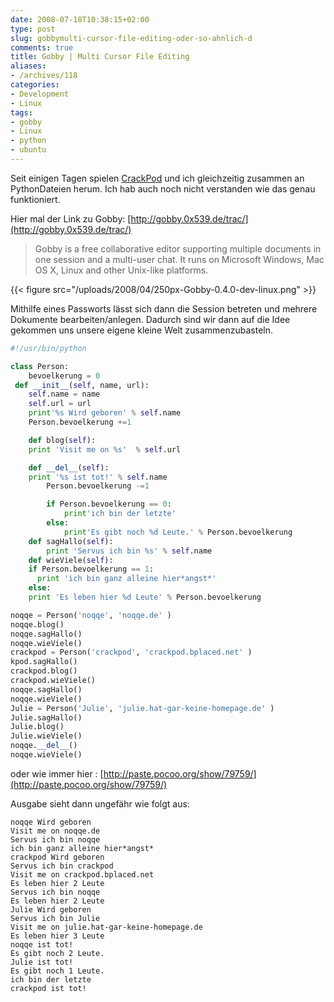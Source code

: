 ```yaml
---
date: 2008-07-18T10:38:15+02:00
type: post
slug: gobbymulti-cursor-file-editing-oder-so-ahnlich-d
comments: true
title: Gobby | Multi Cursor File Editing
aliases:
- /archives/118
categories:
- Development
- Linux
tags:
- gobby
- Linux
- python
- ubuntu
---
```


Seit einigen Tagen spielen [CrackPod](http://crackpod.bplaced.net) und ich gleichzeitig zusammen an PythonDateien herum. Ich hab auch noch nicht verstanden wie das genau funktioniert.

Hier mal der Link zu Gobby: [http://gobby.0x539.de/trac/](http://gobby.0x539.de/trac/)


> Gobby is a free collaborative editor supporting multiple documents in one session and a multi-user chat. It runs on Microsoft Windows, Mac OS X, Linux and other Unix-like platforms.



{{< figure src="/uploads/2008/04/250px-Gobby-0.4.0-dev-linux.png" >}}

Mithilfe eines Passworts lässt sich dann die Session betreten und mehrere Dokumente bearbeiten/anlegen. Dadurch sind wir dann auf die Idee gekommen uns unsere eigene kleine Welt zusammenzubasteln.


``` python
#!/usr/bin/python

class Person:
	bevoelkerung = 0
 def __init__(self, name, url):
 	self.name = name
 	self.url = url
 	print'%s Wird geboren' % self.name
 	Person.bevoelkerung +=1

	def blog(self):
 	print 'Visit me on %s'  % self.url

	def __del__(self):
 	print '%s ist tot!' % self.name
		Person.bevoelkerung -=1

		if Person.bevoelkerung == 0:
			print'ich bin der letzte'
		else:
			print'Es gibt noch %d Leute.' % Person.bevoelkerung
 	def sagHallo(self):
		print 'Servus ich bin %s' % self.name
	def wieViele(self):
	if Person.bevoelkerung == 1:
	  print 'ich bin ganz alleine hier*angst*'
	else:
    print 'Es leben hier %d Leute' % Person.bevoelkerung

noqqe = Person('noqqe', 'noqqe.de' )
noqqe.blog()
noqqe.sagHallo()
noqqe.wieViele()
crackpod = Person('crackpod', 'crackpod.bplaced.net' )
kpod.sagHallo()
crackpod.blog()
crackpod.wieViele()
noqqe.sagHallo()
noqqe.wieViele()
Julie = Person('Julie', 'julie.hat-gar-keine-homepage.de' )
Julie.sagHallo()
Julie.blog()
Julie.wieViele()
noqqe.__del__()
noqqe.wieViele()
```



oder wie immer hier : [http://paste.pocoo.org/show/79759/](http://paste.pocoo.org/show/79759/)

Ausgabe sieht dann ungefähr wie folgt aus:
```
noqqe Wird geboren
Visit me on noqqe.de
Servus ich bin noqqe
ich bin ganz alleine hier*angst*
crackpod Wird geboren
Servus ich bin crackpod
Visit me on crackpod.bplaced.net
Es leben hier 2 Leute
Servus ich bin noqqe
Es leben hier 2 Leute
Julie Wird geboren
Servus ich bin Julie
Visit me on julie.hat-gar-keine-homepage.de
Es leben hier 3 Leute
noqqe ist tot!
Es gibt noch 2 Leute.
Julie ist tot!
Es gibt noch 1 Leute.
ich bin der letzte
crackpod ist tot!
```

